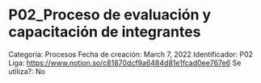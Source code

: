 # P02_Proceso de evaluación y capacitación de integrantes

Categoría: Procesos
Fecha de creación: March 7, 2022
Identificador: P02
Liga: https://www.notion.so/c81870dcf9a6484d81e1fcad0ee767e6
Se utiliza?: No